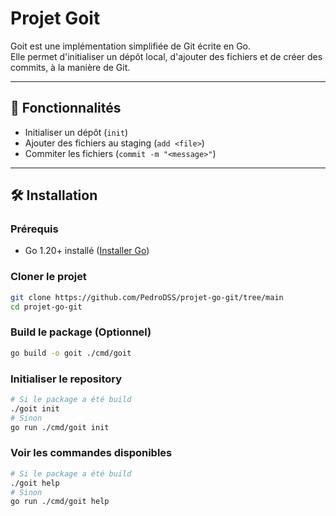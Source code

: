 # Projet Goit

Goit est une implémentation simplifiée de Git écrite en Go.  
Elle permet d'initialiser un dépôt local, d'ajouter des fichiers et de créer des commits, à la manière de Git.

---

## 🚀 Fonctionnalités

- Initialiser un dépôt (`init`)
- Ajouter des fichiers au staging (`add <file>`)
- Commiter les fichiers (`commit -m "<message>"`)

---

## 🛠️ Installation

### Prérequis
- Go 1.20+ installé ([Installer Go](https://golang.org/doc/install))

### Cloner le projet
```bash
git clone https://github.com/PedroDSS/projet-go-git/tree/main
cd projet-go-git
```

### Build le package (Optionnel)
```bash
go build -o goit ./cmd/goit
```

### Initialiser le repository
```bash
# Si le package a été build
./goit init
# Sinon
go run ./cmd/goit init
```

### Voir les commandes disponibles
```bash
# Si le package a été build
./goit help
# Sinon
go run ./cmd/goit help
```